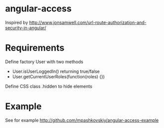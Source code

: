 # angular-access

Inspired by http://www.jonsamwell.com/url-route-authorization-and-security-in-angular/

Requirements
============

Define factory User with two methods
* User.isUserLoggedIn() returning true/false
* User.getCurrentUserRoles(function(roles) {})

Define CSS class .hidden to hide elements

Example
=======

See for example http://github.com/mpashkovskiy/angular-access-example